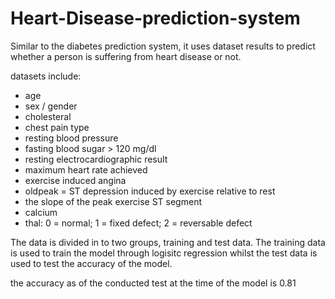 # Heart-Disease-prediction-system
Similar to the diabetes prediction system, it uses dataset results to predict whether a person is suffering from heart disease or not.

datasets include:
 - age
 - sex / gender
 - cholesteral
 - chest pain type
 - resting blood pressure
 - fasting blood sugar > 120 mg/dl
 - resting electrocardiographic result
 - maximum heart rate achieved
 - exercise induced angina 
 - oldpeak = ST depression induced by exercise relative to rest
 - the slope of the peak exercise ST segment
 - calcium
 - thal: 0 = normal; 1 = fixed defect; 2 = reversable defect
 

The data is divided in to two groups, training and test data. The training  data is used to train the model through logisitc regression whilst the test data is used to test the accuracy of the model.

the accuracy as of the conducted test at the time of the model is 0.81
